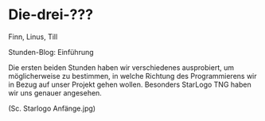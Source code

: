 # Die-drei-???
Finn, Linus, Till

Stunden-Blog: Einführung

Die ersten beiden Stunden haben wir verschiedenes ausprobiert, um möglicherweise zu bestimmen, in welche Richtung des Programmierens wir in Bezug auf unser Projekt gehen wollen. Besonders StarLogo TNG haben wir uns genauer angesehen. 

(Sc. Starlogo Anfänge.jpg)
